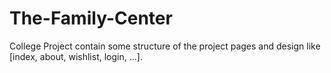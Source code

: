 # The-Family-Center
College Project 
contain some structure of the project pages and design like [index, about, wishlist, login, ...].
